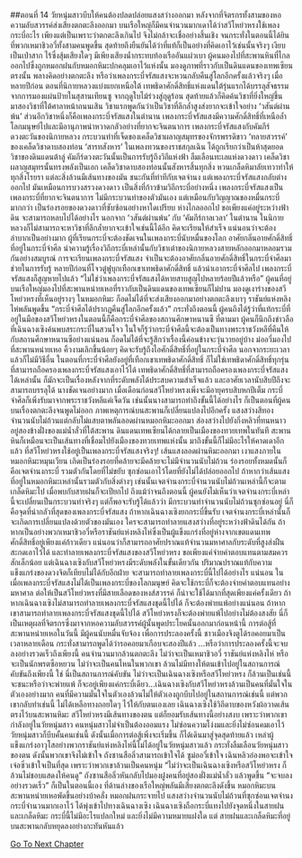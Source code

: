 ##ตอนที่ 14 วัยหนุ่มสาวบีบให้คนต้องปลดปล่อยแสงสว่างออกมา
หลังจากที่จิตรกรทั้งสามของหอความลับสวรรค์ส่งเสียงตกตะลึงออกมา บนเรือใหญ่ก็มีคนจำนวนมากเดาได้ว่าสวีโหย่วหรงใช้เพลงกระบี่อะไร เพียงแต่เป็นเพราะว่าตกตะลึงเกินไป จึงไม่กล้าจะเชื่ออย่างสิ้นเชิง จนกระทั่งในตอนนี้ได้ยินที่พวกเหมาชิวอวี่ทั้งสามคนพูดขึ้น สุดท้ายถึงยืนยันได้ว่าที่แท้ก็เป็นอย่างที่คิดเอาไว้เช่นนั้นจริงๆ
เงียบเป็นเป่าสาก ไร้ซึ่งสุ้มเสียงใดๆ มีเพียงเสียงน้ำกระทบท้องเรืออันแผ่วเบา
ผู้คนมองไปที่สะพานหินที่ไกลออกไปซึ่งถูกหมอกฝนกับหมอกหิมะปกคลุมเอาไว้แห่งนั้น มองดูภาพที่ราวกับเป็นดินแดนของเทพเซียนตรงนั้น พลางคิดอย่างตกตะลึง หรือว่าเพลงกระบี่จรัสแสงจะหวนกลับคืนสู่โลกอีกครั้งแล้วจริงๆ
เมื่อหลายปีก่อน ตอนที่นิกายหลวงแบ่งแยกเหนือใต้ เทพธิดาศักดิ์สิทธิ์แห่งแดนใต้รุ่นแรกได้บรรลุสัจธรรมจากการมองแผ่นป้ายในสุสานเทียนซู จากฤดูใบไม้ร่วงสู่ฤดูร้อน สุดท้ายแล้วก็คิดค้นวิชาที่ยิ่งใหญ่ขึ้นมาสองวิชาที่ใต้ศาลาหน้าถนนเสิน วิชาแรกพูดกันว่าเป็นวิชาที่ลึกล้ำสูงส่งยากจะเข้าใจอย่าง ‘วสันต์ผ่านพ้น’ ส่วนอีกวิชาหนึ่งก็คือเพลงกระบี่จรัสแสงในตำนาน
เพลงกระบี่จรัสแสงมีความศักดิ์สิทธิ์ที่เหนือล้ำโลกมนุษย์ไปและมีอานุภาพน่าหวาดกลัวอย่างที่ยากจะจินตนาการ เพลงกระบี่จรัสแสงกับคัมภีร์ดวงตะวันของนิกายหลวง กระบวนท่าที่เจ็ดของเคล็ดวิชาผลาญสมุทรของจักรพรรดิขาว ‘ทลายสวรรค์’ ของเคล็ดวิชาดาบสองท่อน ‘สารทสังหาร’ ในเพลงทวนของราชสกุลเฉิน ได้ถูกเรียกว่าเป็นห้าสุดยอดวิชาของดินแดนต้าลู่
คัมภีร์ดวงตะวันนั้นเป็นการรับรู้ถึงวิถีแห่งฟ้า ลืมเลือนทะเลแห่งดวงดาว เคล็ดวิชาผลาญสมุทรนั้นทรงพลังเป็นเอก เคล็ดวิชาดาบสองท่อนนั้นสังหารสิ้นทุกสิ่ง หวนเกล็ดหิมาลัยเทวาทำให้ทุกสิ่งโรยรา แต่ละสิ่งล้วนมีเส้นทางของมัน ชนะกันที่ท่าทีกับเจตจำนง แต่เพลงกระบี่จรัสแสงกลับต่างออกไป มันเหมือนการบวงสรวงดวงดาว เป็นสิ่งที่ก้าวข้ามวิถีกระบี่อย่างหนึ่ง
เพลงกระบี่จรัสแสงเป็นเพลงกระบี่ที่ยากจะจินตนาการ ไม่มีกระบวนท่าของตัวมันเอง แต่เหมือนกับวิญญาณของหมื่นกระบี่มากกว่า เป็นร่องรอยของดวงดาวที่ซับซ้อนอย่างหาใดเปรียบ ห่างไกลออกไป ขอเพียงแค่อยู่ระหว่างฟ้าดิน จะสามารถหลบไปได้อย่างไร
นอกจาก ‘วสันต์ผ่านพ้น’ กับ ‘คัมภีร์กาลเวลา’ ในตำนาน ในนิกายหลวงก็ไม่สามารถจะหาวิชาที่ลึกล้ำยากจะเข้าใจเช่นนี้ได้อีก คิดจะเรียนให้สำเร็จ แน่นอนว่าจะต้องลำบากเป็นอย่างมาก ผู้ที่เรียนกระบี่จะต้องชัดเจนในเพลงกระบี่นับหมื่นของโลก อาศัยกลิ่นอายศักดิ์สิทธิ์ที่อยู่ในกระบี่จำศีล นำความรู้เรื่องวิถีกระบี่เหล่านั้นกับวิชาเต๋าของนิกายหลวงสายหลักออกมาหลอมรวมกันอย่างสมบูรณ์
การจะเรียนเพลงกระบี่จรัสแสง จำเป็นจะต้องอาศัยกลิ่นอายศักดิ์สิทธิ์ในกระบี่จำศีลมาช่วยในการรับรู้ หลายปีก่อนที่โจวตู๋ฟูบุกเทือกเขาเทพธิดาศักดิ์สิทธิ์ แล้วนำเอากระบี่จำศีลไป เพลงกระบี่จรัสแสงก็สูญหายไปแล้ว
“ไม่ใช่ว่าเพลงกระบี่จรัสแสงได้หายสาบสูญไปหลายร้อยปีแล้วหรือ”
ผู้คนที่อยู่บนเรือใหญ่มองไปที่สะพานหน่ายเหอที่ราวกับเป็นดินแดนของเทพเซียนก็ไม่ปาน มองดูเงาร่างของสวีโหย่วหรงที่เห็นอยู่รางๆ ในหมอกหิมะ ก็อดไม่ได้ที่จะส่งเสียงออกมาอย่างตกตะลึงเบาๆ
ราชันย์แห่งหลิงไห่พลันพูดขึ้น “กระบี่จำศีลได้ปรากฏคืนสู่โลกอีกครั้งแล้ว”
กระทั่งถึงตอนนี้ ผู้คนถึงได้รู้ว่าที่แท้กระบี่ที่อยู่ในมือของสวีโหย่วหรงในตอนนี้ก็คือกระบี่จำศีลของสถานศึกษาหนานซี ที่ตามมา ผู้คนก็นึกถึงข่าวลือที่เฉินฉางเซิงค้นพบสระกระบี่ในสวนโจว ในใจก็รู้ว่ากระบี่จำศีลนี้จะต้องเป็นทางพระราชวังหลีที่คืนให้กับสถานศึกษาหนานซีอย่างแน่นอน ก็อดไม่ได้ที่จะรู้สึกว่าเรื่องนี้ค่อนข้างจะวุ่นวายอยู่บ้าง
ม่ออวี่มองไปที่สะพานหน่ายเหอ คิ้วงามเลิกขึ้นน้อยๆ
คิดจะรับรู้ถึงไอศักดิ์สิทธิ์ที่อยู่ในกระบี่จำศีล นอกจากระยะเวลาแล้วก็ไม่มีวิธีอื่น ในตอนที่กระบี่จำศีลยังอยู่ที่เทือกเขาเทพธิดาศักดิ์สิทธิ์ ก็ไม่ใช่เทพธิดาศักดิ์สิทธิ์ทุกรุ่นที่สามารถถือครองเพลงกระบี่จรัสแสงเอาไว้ได้ เทพธิดาศักดิ์สิทธิ์ที่สามารถถือครองเพลงกระบี่จรัสแสงได้เหล่านั้น ก็มักจะเป็นเรื่องหลังจากที่ระดับพลังได้ประสบความสำเร็จแล้ว และอาศัยเวลานับสิบปีถึงจะสามารถบรรลุได้ นางชัดเจนอย่างมาก เมื่อเดือนก่อนสวีโหย่วหรงเพิ่งจะมีอายุครบสิบหกปีเต็ม กระบี่จำศีลก็เพิ่งรับมาจากพระราชวังหลีแค่เจ็ดวัน เช่นนั้นนางสามารถทำถึงขั้นนี้ได้อย่างไร
ก็เป็นตอนที่ผู้คนบนเรื่องตกตะลึงจนพูดไม่ออก ภาพเหตุการณ์บนสะพานก็เปลี่ยนแปลงไปอีกครั้ง แสงสว่างสีทองจำนวนนับไม่ถ้วนแต่กลับไม่แสบตาพลันลอดผ่านหมอกหิมะออกมา ส่องสว่างไปยังกิ่งหลิวที่ทนหนาวอยู่สองข้างฝั่งของแม่น้ำลั่วที่ใต้สะพาน ดินแดนเทพเซียนได้กลายเป็นเมืองของทวยเทพในทันที สะพานหินก็เหมือนจะเป็นเส้นทางที่เชื่อมไปยังเมืองของทวยเทพแห่งนั้น
มาถึงขั้นนี้ก็ไม่มีอะไรให้คาดเดาอีกแล้ว ที่สวีโหย่วหรงใช้อยู่เป็นเพลงกระบี่จรัสแสงจริงๆ!
เส้นแสงลอดผ่านหิมะออกมา เงาแสงภายในหมอกหิมะหมุนเวียน เกิดเป็นร่องรอยที่คล้ายจะมีคล้ายจะไม่มีจำนวนนับไม่ถ้วน ร่องรอยทั้งหมดนั้นก็คือเจตจำนงกระบี่ รวมตัวกันโดยที่ไม่ขยับ ซุกซ่อนเอาไว้โดยที่ยังไม่ได้ปล่อยออกไป
ถ้าหากว่าเส้นแสงที่อยู่ในหมอกหิมะเหล่านั้นรวมตัวกับสิ่งต่างๆ เช่นนั้นเจตจำนงกระบี่จำนวนนับไม่ถ้วนเหล่านี้ก็จะตามเกล็ดหิมะไป เมื่อพบกับสายฝนก็จะเปียกไป ถึงแม้ว่าจนถึงตอนนี้ ผู้คนยังไม่เห็นว่าเจตจำนงกระบี่เหล่านี้จะเปลี่ยนเป็นกระบวนท่าจริงๆ แต่ก็พอจะรับรู้ได้แล้วว่า มีกระบวนท่าจำนวนนับไม่ถ้วนซุกซ่อนอยู่
นี่ก็คือจุดที่น่ากลัวที่สุดของเพลงกระบี่จรัสแสง ถ้าหากเฉินฉางเซิงยกกระบี่ขึ้นรับ เจตจำนงกระบี่เหล่านั้นก็จะเกิดการเปลี่ยนแปลงด้วยตัวของมันเอง ใครจะสามารถทำลายแสงสว่างที่อยู่ระหว่างฟ้าดินได้กัน
ถ้าหากเป็นอย่างพวกเหมาชิวอวี่หรือราชันย์แห่งหลิงไห่ซึ่งเป็นผู้แข็งแกร่งที่อยู่ห่างจากเขตแดนเทพศักดิ์สิทธิ์อยู่เพียงแค่ก้าวเดียว แน่นอนว่าก็สามารถอาศัยปราณแท้จำนวนมหาศาลกับระดับที่สูงส่งฝืนสะกดเอาไว้ได้ และทำลายเพลงกระบี่จรัสแสงของสวีโหย่วหรง ขอเพียงแค่จ่ายค่าตอบแทนตามสมควรสักเล็กน้อย แต่เฉินฉางเซิงกับสวีโหย่วหรงมีระดับพลังในขั้นเดียวกัน ปริมาณปราณแท้กับความแข็งแกร่งของดวงจิตก็เทียบไม่ได้กับอีกฝ่าย จะสามารถทำลายเพลงกระบี่นี้ไปได้อย่างไร
แน่นอน ในเมื่อเพลงกระบี่จรัสแสงไม่ได้เป็นเพลงกระบี่ของโลกมนุษย์ คิดจะใช้กระบี่ก็จะต้องจ่ายค่าตอบแทนอย่างมหาศาล ต่อให้เป็นสวีโหย่วหรงที่มีสายเลือดของหงส์สวรรค์ ก็น่าจะใช้ได้มากที่สุดเพียงแค่ครั้งเดียว
ถ้าหากเฉินฉางเซิงไม่สามารถทำลายเพลงกระบี่จรัสแสงชุดนี้ไปได้ ก็จะต้องพ่ายแพ้อย่างแน่นอน ถ้าหากเขาสามารถทำลายเพลงกระบี่จรัสแสงชุดนี้ไปได้ สวีโหย่วหรงก็จะต้องพ่ายแพ้ไปอย่างไม่ต้องสงสัย นี่ก็เป็นเหตุผลที่จิตรกรซึ่งมาจากหอความลับสวรรค์ผู้นั้นพูดประโยคนั้นออกมาก่อนหน้านี้
การต่อสู้ที่สะพานหน่ายเหอในวันนี้ มีผู้คนนับหมื่นจับจ้อง เพื่อการประลองครั้งนี้ ชาวเมืองจิงตูได้รอคอยมาเป็นเวลาหลายเดือน กระทั่งสามารถพูดได้ว่ารอคอยมาเกือบจะสองปีแล้ว
...หรือว่าการประลองครั้งนี้จะจบลงอย่างรวดเร็วถึงเพียงนี้
คนจำนวนมากล้วนตกตะลึง ไม่ว่าจะเป็นเหมาชิวอวี่ ราชันย์แห่งหลิงไห่ หรือจะเป็นนักพรตซือหยวน ไม่ว่าจะเป็นคนไหนในพวกเขา ล้วนไม่มีทางให้ตนเข้าไปอยู่ในสถานการณ์คับขันถึงเพียงนี้
ใช่ นี่เป็นสถานการณ์คับขัน
ไม่ว่าจะเป็นเฉินฉางเซิงหรือสวีโหย่วหรง ก็ล้วนเป็นเช่นนี้
จะชนะหรือว่าจะพ่ายแพ้ ก็จะอยู่เพียงแค่กระบี่เดียว...เฉินฉางเซิงกับสวีโหย่วหรงล้วนเป็นคนที่มั่นใจในตัวเองอย่างมาก คนที่มีความมั่นใจในตัวเองล้วนไม่ให้ตัวเองถูกบีบไปอยู่ในสถานการณ์เช่นนี้
แต่พวกเขากลับทำเช่นนี้ ไม่ได้เหลือทางถอยใดๆ ไว้ให้กับตนเองเลย
เฉินฉางเซิงใช้วิถีดาบของหวังผ้อวาดเส้นตรงไว้บนสะพานหิมะ สวีโหย่วหรงมีเส้นทางของตน แต่ก็ยอมรับเส้นทางนี้อย่างสงบ เพราะว่าพวกเขากำลังอยู่ในวัยหนุ่มสาว
คนหนุ่มสาวไม่จำเป็นต้องออมแรง
ไม่ซ่อนความโง่งมและยิ่งไม่ซ่อนคมเอาไว้
วัยหนุ่มสาวก็บีบคั้นคนเช่นนี้
ดังนั้นเมื่อการต่อสู้เพิ่งจะเริ่มขึ้น ก็ได้เดินมาสู่จุดสุดท้ายแล้ว
เหล่าผู้แข็งแกร่งอาวุโสอย่างพวกราชันย์แห่งหลิงไห่นี้ไม่ได้อยู่ในวัยหนุ่มสาวแล้ว กระทั่งลืมเลือนวัยหนุ่มสาวของตน ดังนั้นพวกเขาจึงไม่เข้าใจ ถังซานสือลิ่วสามารถเข้าใจได้ ซูม่ออวี๋เข้าใจ เฉินหลิวอ๋องพอจะเข้าใจ เจ๋อซิ่วเข้าใจเป็นที่สุด เพราะว่าพวกเขาล้วนเป็นคนหนุ่ม
“ไม่ว่าจะเป็นเฉินฉางเซิงหรือสวีโหย่วหรง ก็ล้วนไม่ชอบแสดงให้คนดู” ถังซานสือลิ่วหันกลับไปมองฝูงคนที่อยู่สองฝั่งแม่น้ำลั่ว แล้วพูดขึ้น “จะจบลงอย่างรวดเร็ว”
ก็เป็นในตอนนี้เอง ที่ด้านล่างของเรือใหญ่พลันมีเสียงตกตะลึงดังขึ้น
หมอกหิมะบนสะพานหน่ายเหอพัดขึ้นอย่างบ้าคลั่ง หมอกฝนกระจายไป
แสงสว่างจำนวนนับไม่ถ้วนที่ซุกซ่อนเจตจำนงกระบี่จำนวนมากเอาไว้ ได้พุ่งเข้าไปทางเฉินฉางเซิง
เฉินฉางเซิงถือกระบี่แทงไปยังจุดหนึ่งในสายฝนและเกล็ดหิมะ
กระบี่นี้ไม่มีอะไรแปลกใหม่ และยิ่งไม่มีความหมายแฝงใด
แต่ สายฝนและเกล็ดหิมะที่อยู่บนสะพานกลับหยุดลงอย่างกะทันหันแล้ว


[Go To Next Chapter]( ./524.md)